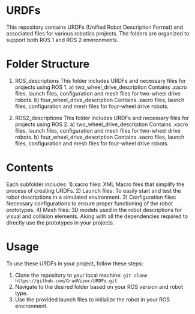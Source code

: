 # URDFs
This repository contains URDFs (Unified Robot Description Format) and associated files for various robotics projects. The folders are organized to support both ROS 1 and ROS 2 environments.

# Folder Structure
1) ROS_descriptions
This folder includes URDFs and necessary files for projects using ROS 1.
    a) two_wheel_drive_description
    Contains .xacro files, launch files, configuration and mesh files for two-wheel drive robots.
    b) four_wheel_drive_description
    Contains .xacro files, launch files, configuration and mesh files for four-wheel drive robots.
   
3) ROS2_descriptions
This folder includes URDFs and necessary files for projects using ROS 2.
    a) two_wheel_drive_description
    Contains .xacro files, launch files, configuration and mesh files for two-wheel drive robots.
    b) four_wheel_drive_description
    Contains .xacro files, launch files, configuration and mesh files for four-wheel drive robots.

# Contents
Each subfolder includes:
    1).xacro files: XML Macro files that simplify the process of creating URDFs.
    2) Launch files: To easily start and test the robot descriptions in a simulated environment.
    3) Configuration files: Necessary configurations to ensure proper functioning of the robot prototypes.
    4) Mesh files: 3D models used in the robot descriptions for visual and collision elements.
Along with all the dependencies required to directly use the prototypes in your projects.

# Usage
To use these URDFs in your project, follow these steps:
  1) Clone the repository to your local machine:
       ```git clone https://github.com/GradVizor/URDFs.git```
  3) Navigate to the desired folder based on your ROS version and robot type.
  4) Use the provided launch files to initialize the robot in your ROS environment.


